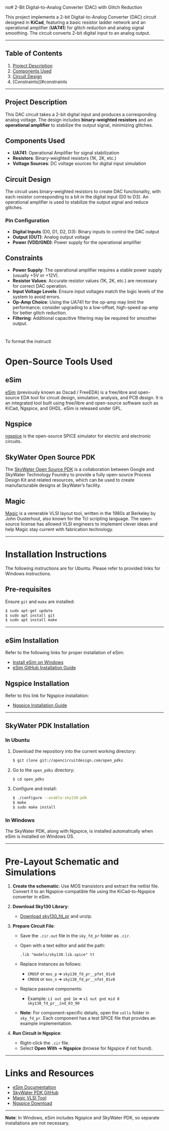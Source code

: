 no# 2-Bit Digital-to-Analog Converter (DAC) with Glitch Reduction

This project implements a 2-bit Digital-to-Analog Converter (DAC) circuit designed in **KiCad**, featuring a basic resistor ladder network and an operational amplifier (**UA741**) for glitch reduction and analog signal smoothing. The circuit converts 2-bit digital input to an analog output.

---

## Table of Contents
1. [Project Description](#project-description)
2. [Components Used](#components-used)
3. [Circuit Design](#circuit-design)
4. [Constraints](#constraints


---

## Project Description

This DAC circuit takes a 2-bit digital input and produces a corresponding analog voltage. The design includes **binary-weighted resistors** and an **operational amplifier** to stabilize the output signal, minimizing glitches.

## Components Used

- **UA741**: Operational Amplifier for signal stabilization
- **Resistors**: Binary-weighted resistors (1K, 2K, etc.)
- **Voltage Sources**: DC voltage sources for digital input simulation

## Circuit Design

The circuit uses binary-weighted resistors to create DAC functionality, with each resistor corresponding to a bit in the digital input (D0 to D3). An operational amplifier is used to stabilize the output signal and reduce glitches.

### Pin Configuration
- **Digital Inputs** (D0, D1, D2, D3): Binary inputs to control the DAC output
- **Output (OUT)**: Analog output voltage
- **Power (VDD/GND)**: Power supply for the operational amplifier

## Constraints

- **Power Supply**: The operational amplifier requires a stable power supply (usually +5V or +12V).
- **Resistor Values**: Accurate resistor values (1K, 2K, etc.) are necessary for correct DAC operation.
- **Input Voltage Levels**: Ensure input voltages match the logic levels of the system to avoid errors.
- **Op-Amp Choice**: Using the UA741 for the op-amp may limit the performance; consider upgrading to a low-offset, high-speed op-amp for better glitch reduction.
- **Filtering**: Additional capacitive filtering may be required for smoother output.

# 
To format the instructi
# Open-Source Tools Used

## eSim
[eSim](https://esim.fossee.in/home) (previously known as Oscad / FreeEDA) is a free/libre and open-source EDA tool for circuit design, simulation, analysis, and PCB design. It is an integrated tool built using free/libre and open-source software such as KiCad, Ngspice, and GHDL. eSim is released under GPL.

## Ngspice
[ngspice](http://ngspice.sourceforge.net/) is the open-source SPICE simulator for electric and electronic circuits.

## SkyWater Open Source PDK
The [SkyWater Open Source PDK](https://github.com/google/skywater-pdk) is a collaboration between Google and SkyWater Technology Foundry to provide a fully open-source Process Design Kit and related resources, which can be used to create manufacturable designs at SkyWater’s facility.

## Magic
[Magic](http://opencircuitdesign.com/magic/) is a venerable VLSI layout tool, written in the 1980s at Berkeley by John Ousterhout, also known for the Tcl scripting language. The open-source license has allowed VLSI engineers to implement clever ideas and help Magic stay current with fabrication technology.

---

# Installation Instructions

The following instructions are for Ubuntu. Please refer to provided links for Windows instructions.

## Pre-requisites
Ensure `git` and `make` are installed:
```bash
$ sudo apt-get update
$ sudo apt install git
$ sudo apt install make
```

---

## eSim Installation
Refer to the following links for proper installation of eSim:

- [Install eSim on Windows](https://static.fossee.in/esim/installation-files/Install_eSim_on_Windows.pdf)
- [eSim GitHub Installation Guide](https://github.com/FOSSEE/eSim/blob/master/INSTALL)

## Ngspice Installation
Refer to this link for Ngspice installation:
- [Ngspice Installation Guide](http://ngspice.sourceforge.net/download.html)

---

## SkyWater PDK Installation

### In Ubuntu
1. Download the repository into the current working directory:
   ```bash
   $ git clone git://opencircuitdesign.com/open_pdks
   ```
2. Go to the `open_pdks` directory:
   ```bash
   $ cd open_pdks
   ```
3. Configure and install:
   ```bash
   $ ./configure --enable-sky130-pdk
   $ make
   $ sudo make install
   ```

### In Windows
The SkyWater PDK, along with Ngspice, is installed automatically when eSim is installed on Windows OS.

---

# Pre-Layout Schematic and Simulations

1. **Create the schematic**: Use MOS transistors and extract the netlist file. Convert it to an Ngspice-compatible file using the KiCad-to-Ngspice converter in eSim.

2. **Download Sky130 Library**:
   - [Download sky130_fd_pr](https://static.fossee.in/esim/installation-files/sky130_fd_pr.zip) and unzip.

3. **Prepare Circuit File**:
   - Save the `.cir.out` file in the `sky_fd_pr` folder as `.cir`.
   - Open with a text editor and add the path:
     ```
     .lib "models/sky130.lib.spice" tt
     ```
   - Replace instances as follows:
     - `CMOSP` or `mos_p` ➔ `sky130_fd_pr__pfet_01v8`
     - `CMOSN` or `mos_n` ➔ `sky130_fd_pr__nfet_01v8`

   - Replace passive components:
     - Example: `L1 out gnd 1m` ➔ `x1 out gnd mid 0 sky130_fd_pr__ind_03_90`

   - **Note**: For component-specific details, open the `cells` folder in `sky_fd_pr`. Each component has a test SPICE file that provides an example implementation.

4. **Run Circuit in Ngspice**:
   - Right-click the `.cir` file.
   - Select **Open With** ➔ **Ngspice** (browse for Ngspice if not found).

---

# Links and Resources

- [eSim Documentation](https://static.fossee.in/esim/installation-files/Install_eSim_on_Windows.pdf)
- [SkyWater PDK GitHub](https://github.com/google/skywater-pdk)
- [Magic VLSI Tool](http://opencircuitdesign.com/magic/)
- [Ngspice Download](http://ngspice.sourceforge.net/download.html)

---

**Note**: In Windows, eSim includes Ngspice and SkyWater PDK, so separate installations are not necessary.
```








